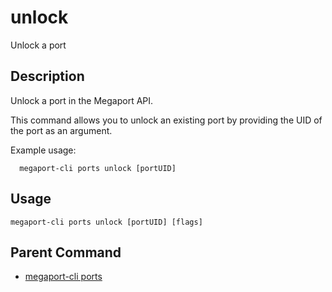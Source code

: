 # unlock

Unlock a port

## Description

Unlock a port in the Megaport API.

This command allows you to unlock an existing port by providing the UID of the port as an argument.

Example usage:

```
  megaport-cli ports unlock [portUID]
```



## Usage

```
megaport-cli ports unlock [portUID] [flags]
```



## Parent Command

* [megaport-cli ports](megaport-cli_ports.md)







